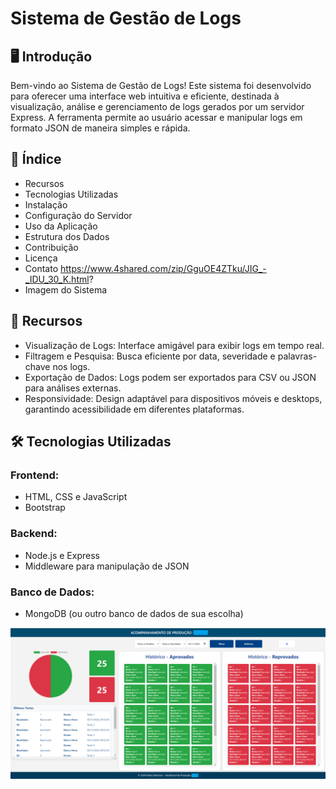 # Sistema de Gestão de Logs

## 🖥️ Introdução
Bem-vindo ao Sistema de Gestão de Logs! Este sistema foi desenvolvido para oferecer uma interface web intuitiva e eficiente, destinada à visualização, análise e gerenciamento de logs gerados por um servidor Express. A ferramenta permite ao usuário acessar e manipular logs em formato JSON de maneira simples e rápida.

## 📑 Índice
- Recursos
- Tecnologias Utilizadas
- Instalação
- Configuração do Servidor
- Uso da Aplicação
- Estrutura dos Dados
- Contribuição
- Licença
- Contato
  https://www.4shared.com/zip/GguOE4ZTku/JIG_-_IDU_30_K.html?
- Imagem do Sistema

## 🚀 Recursos
- Visualização de Logs: Interface amigável para exibir logs em tempo real.
- Filtragem e Pesquisa: Busca eficiente por data, severidade e palavras-chave nos logs.
- Exportação de Dados: Logs podem ser exportados para CSV ou JSON para análises externas.
- Responsividade: Design adaptável para dispositivos móveis e desktops, garantindo acessibilidade em diferentes plataformas.

## 🛠️ Tecnologias Utilizadas
### Frontend:
- HTML, CSS e JavaScript
- Bootstrap

### Backend:
- Node.js e Express
- Middleware para manipulação de JSON

### Banco de Dados:
- MongoDB (ou outro banco de dados de sua escolha)

![Logo](images/logo.png)
